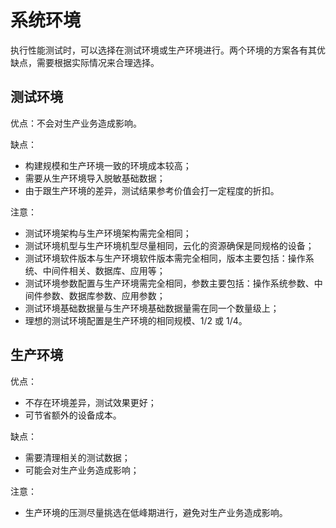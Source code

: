 # 系统环境<!-- omit in toc -->

执行性能测试时，可以选择在测试环境或生产环境进行。两个环境的方案各有其优缺点，需要根据实际情况来合理选择。

## 测试环境

优点：不会对生产业务造成影响。

缺点：

- 构建规模和生产环境一致的环境成本较高；
- 需要从生产环境导入脱敏基础数据；
- 由于跟生产环境的差异，测试结果参考价值会打一定程度的折扣。

注意：

- 测试环境架构与生产环境架构需完全相同；
- 测试环境机型与生产环境机型尽量相同，云化的资源确保是同规格的设备；
- 测试环境软件版本与生产环境软件版本需完全相同，版本主要包括：操作系统、中间件相关、数据库、应用等；
- 测试环境参数配置与生产环境需完全相同，参数主要包括：操作系统参数、中间件参数、数据库参数、应用参数；
- 测试环境基础数据量与生产环境基础数据量需在同一个数量级上；
- 理想的测试环境配置是生产环境的相同规模、1/2 或 1/4。

## 生产环境

优点：

- 不存在环境差异，测试效果更好；
- 可节省额外的设备成本。

缺点：

- 需要清理相关的测试数据；
- 可能会对生产业务造成影响；

注意：

- 生产环境的压测尽量挑选在低峰期进行，避免对生产业务造成影响。
